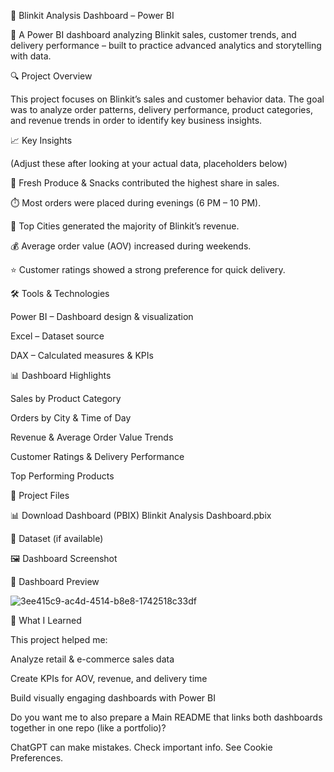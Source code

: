 🛒 Blinkit Analysis Dashboard – Power BI

🛒 A Power BI dashboard analyzing Blinkit sales, customer trends, and delivery performance – built to practice advanced analytics and storytelling with data.

🔍 Project Overview

This project focuses on Blinkit’s sales and customer behavior data.
The goal was to analyze order patterns, delivery performance, product categories, and revenue trends in order to identify key business insights.

📈 Key Insights

(Adjust these after looking at your actual data, placeholders below)

🥦 Fresh Produce & Snacks contributed the highest share in sales.

⏱️ Most orders were placed during evenings (6 PM – 10 PM).

📍 Top Cities generated the majority of Blinkit’s revenue.

💰 Average order value (AOV) increased during weekends.

⭐ Customer ratings showed a strong preference for quick delivery.

🛠 Tools & Technologies

Power BI – Dashboard design & visualization

Excel – Dataset source

DAX – Calculated measures & KPIs

📊 Dashboard Highlights

Sales by Product Category

Orders by City & Time of Day

Revenue & Average Order Value Trends

Customer Ratings & Delivery Performance

Top Performing Products

📂 Project Files

📊 Download Dashboard (PBIX) Blinkit Analysis Dashboard.pbix

📑 Dataset (if available)


🖼️ Dashboard Screenshot


📸 Dashboard Preview

![3ee415c9-ac4d-4514-b8e8-1742518c33df](https://github.com/user-attachments/assets/41629457-0afe-4447-9ebe-e3a24f9872c5)

🎯 What I Learned

This project helped me:

Analyze retail & e-commerce sales data

Create KPIs for AOV, revenue, and delivery time

Build visually engaging dashboards with Power BI


Do you want me to also prepare a Main README that links both dashboards together in one repo (like a portfolio)?

ChatGPT can make mistakes. Check important info. See Cookie Preferences.
